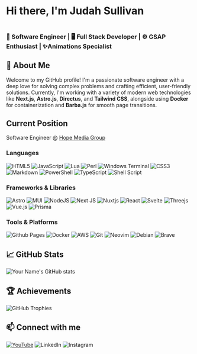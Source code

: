 <div style="display: flex;">
	<h1>
		Hi there, I'm Judah Sullivan 
	</h1> 
 <img  src='https://avatars.githubusercontent.com/u/159483985?v=4' alt=''/>

</div>

### 🚀 Software Engineer | 🖥️ Full Stack Developer | ⚙️ GSAP Enthusiast | ✨Animations Specialist

## 🚀 About Me
Welcome to my GitHub profile! I'm a passionate software engineer with a deep love for solving complex problems and crafting efficient, user-friendly solutions. Currently, I'm working with a variety of modern web technologies like **Next.js**, **Astro.js**, **Directus**, and **Tailwind CSS**, alongside using **Docker** for containerization and **Barba.js** for smooth page transitions.

## Current Position 
Software Engineer @ [Hope Media Group](https://hopemediagroup.com) 

### Languages
![HTML5](https://img.shields.io/badge/html5-%23E34F26.svg?style=for-the-badge&logo=html5&logoColor=white)
![JavaScript](https://img.shields.io/badge/javascript-%23323330.svg?style=for-the-badge&logo=javascript&logoColor=%23F7DF1E)
![Lua](https://img.shields.io/badge/lua-%232C2D72.svg?style=for-the-badge&logo=lua&logoColor=white)
![Perl](https://img.shields.io/badge/perl-%2339457E.svg?style=for-the-badge&logo=perl&logoColor=white)
![Windows Terminal](https://img.shields.io/badge/Windows%20Terminal-%234D4D4D.svg?style=for-the-badge&logo=windows-terminal&logoColor=white)
![CSS3](https://img.shields.io/badge/css3-%231572B6.svg?style=for-the-badge&logo=css3&logoColor=white)
![Markdown](https://img.shields.io/badge/markdown-%23000000.svg?style=for-the-badge&logo=markdown&logoColor=white)
![PowerShell](https://img.shields.io/badge/PowerShell-%235391FE.svg?style=for-the-badge&logo=powershell&logoColor=white)
![TypeScript](https://img.shields.io/badge/typescript-%23007ACC.svg?style=for-the-badge&logo=typescript&logoColor=white)
![Shell Script](https://img.shields.io/badge/shell_script-%23121011.svg?style=for-the-badge&logo=gnu-bash&logoColor=white)



### Frameworks & Libraries
![Astro](https://img.shields.io/badge/astro-%232C2052.svg?style=for-the-badge&logo=astro&logoColor=white)
![MUI](https://img.shields.io/badge/MUI-%230081CB.svg?style=for-the-badge&logo=mui&logoColor=white)
![NodeJS](https://img.shields.io/badge/node.js-6DA55F?style=for-the-badge&logo=node.js&logoColor=white)
![Next JS](https://img.shields.io/badge/Next-black?style=for-the-badge&logo=next.js&logoColor=white)
![Nuxtjs](https://img.shields.io/badge/Nuxt-002E3B?style=for-the-badge&logo=nuxtdotjs&logoColor=#00DC82)
![React](https://img.shields.io/badge/react-%2320232a.svg?style=for-the-badge&logo=react&logoColor=%2361DAFB)
![Svelte](https://img.shields.io/badge/svelte-%23f1413d.svg?style=for-the-badge&logo=svelte&logoColor=white)
![Threejs](https://img.shields.io/badge/threejs-black?style=for-the-badge&logo=three.js&logoColor=white)
![Vue.js](https://img.shields.io/badge/vuejs-%2335495e.svg?style=for-the-badge&logo=vuedotjs&logoColor=%234FC08D)
![Prisma](https://img.shields.io/badge/Prisma-3982CE?style=for-the-badge&logo=Prisma&logoColor=white)


### Tools & Platforms
![Github Pages](https://img.shields.io/badge/github%20pages-121013?style=for-the-badge&logo=github&logoColor=white)
![Docker](https://img.shields.io/badge/docker-%230db7ed.svg?style=for-the-badge&logo=docker&logoColor=white)
![AWS](https://img.shields.io/badge/AWS-%23FF9900.svg?style=for-the-badge&logo=amazon-aws&logoColor=white)
![Git](https://img.shields.io/badge/git-%23F05033.svg?style=for-the-badge&logo=git&logoColor=white)
![Neovim](https://img.shields.io/badge/NeoVim-%2357A143.svg?&style=for-the-badge&logo=neovim&logoColor=white)
![Debian](https://img.shields.io/badge/Debian-D70A53?style=for-the-badge&logo=debian&logoColor=white)
	![Brave](https://img.shields.io/badge/Brave-FB542B?style=for-the-badge&logo=Brave&logoColor=white)


## 📈 GitHub Stats
![Your Name's GitHub stats](https://github-readme-stats.vercel.app/api?username=judahbsullivan&show_icons=true&theme=radical)

## 🏆 Achievements
![GitHub Trophies](https://github-profile-trophy.vercel.app/?username=judahbsullivan&theme=radical)

## 📫 Connect with me

[![YouTube](https://img.shields.io/badge/YouTube-%23FF0000.svg?style=for-the-badge&logo=YouTube&logoColor=white)](https://youtube.com/)
![LinkedIn](https://img.shields.io/badge/linkedin-%230077B5.svg?style=for-the-badge&logo=linkedin&logoColor=white)
![Instagram](https://img.shields.io/badge/Instagram-%23E4405F.svg?style=for-the-badge&logo=Instagram&logoColor=white)



